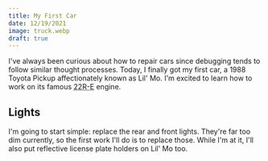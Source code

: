 ```yaml
---
title: My First Car
date: 12/19/2021
image: truck.webp
draft: true
---
```


I've always been curious about how to repair cars since debugging tends to follow similar thought processes. Today, I finally got my first car, a 1988 Toyota Pickup affectionately known as Lil' Mo. I'm excited to learn how to work on its famous <abbr title="Toyota 22 R Family - Electronic Fuel Injection">22R-E</abbr> engine.

## Lights

I'm going to start simple: replace the rear and front lights. They're far too dim currently, so the first work I'll do is to replace those. While I'm at it, I'll also put reflective license plate holders on Lil' Mo too.
